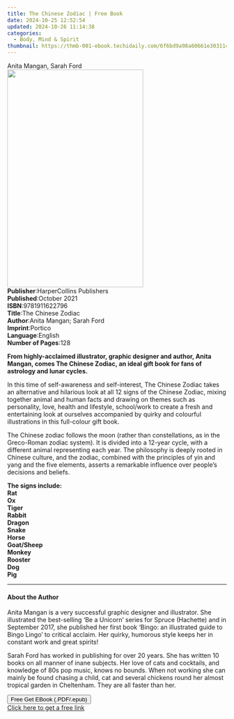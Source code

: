 ```yaml
---
title: The Chinese Zodiac | Free Book
date: 2024-10-25 12:52:54
updated: 2024-10-26 11:14:38
categories:
  - Body, Mind & Spirit
thumbnail: https://thmb-001-ebook.techidaily.com/6f6bd9a98a60661e3031146e7317f16a1ccb6c38fe1500e9fc5baca2856fa4fa.jpg
---
```

<main id="book-container">
  <div class="flex flex-col">
    <div class="book-brief flex-1 py-6 px-4 sm:p-6 md:py-10 md:px-8">
      <!-- brief-->
      <div class="book-brief-main">Anita Mangan, Sarah Ford</div>
    </div>
    <div
      class="book-meta-info flex-1 grid gap-4 col-start-1 col-end-3 row-start-1 sm:mb-6 sm:grid-cols-4 lg:gap-6 lg:col-start-2 lg:row-end-6 lg:row-span-6 lg:mb-0"
    >
      <div
        class="book-meta-info-left place-content-center mt-4 p-4 text-sm leading-6 col-start-2 col-span-2 dark:text-slate-400"
      >
        <img
          class="w-full h-500 object-cover rounded-lg sm:h-255 sm:col-span-2 lg:col-span-full"
          src="https://img-001-ebook.techidaily.com/2a992e9b016564bbf78adbdcaa1d3b5526651aad01fd31a5edf9ac179abb239d.jpg"
          alt=""
          width="312"
          height="500"
        />
      </div>
      <div
        class="book-meta-info-right mt-2 col-start-1 row-start-2 col-span-3 self-center"
      >
        <!-- meta data  -->
        <div class="flex flex-col px-4 md:px-8">
          <div class="flex-1">
            <strong>Publisher</strong>:<span class="px-2"
              >HarperCollins Publishers</span
            >
          </div>
          <div class="flex-1">
            <strong>Published</strong>:<span class="px-2">October 2021</span>
          </div>
          <div class="flex-1">
            <strong>ISBN</strong>:<span class="px-2">9781911622796</span>
          </div>
          <div class="flex-1">
            <strong>Title</strong>:<span class="px-2">The Chinese Zodiac</span>
          </div>
          <div class="flex-1">
            <strong>Author</strong>:<span class="px-2"
              >Anita Mangan; Sarah Ford</span
            >
          </div>
          <div class="flex-1">
            <strong>Imprint</strong>:<span class="px-2">Portico</span>
          </div>
          <div class="flex-1">
            <strong>Language</strong>:<span class="px-2">English</span>
          </div>
          <div class="flex-1">
            <strong>Number of Pages</strong>:<span class="px-2">128</span>
          </div>
        </div>
      </div>
    </div>
    <div class="book-description flex-1 py-6 px-4 sm:p-6 md:py-10 md:px-8">
      <div class="book-description-main">
        <div accordion-content="" id="description">
          <p>
            <strong
              >From highly-acclaimed illustrator, graphic designer and author,
              Anita Mangan, comes The Chinese Zodiac,&nbsp;an ideal gift book
              for fans of astrology and lunar cycles.</strong
            >
          </p>
          <p>
            In this time of self-awareness and self-interest, The Chinese Zodiac
            takes an alternative and hilarious look at all 12 signs of the
            Chinese Zodiac, mixing together animal and human facts and drawing
            on themes such as personality, love, health and lifestyle,
            school/work to create a fresh and entertaining look at ourselves
            accompanied by quirky and colourful illustrations in this
            full-colour gift book.
          </p>
          <p>
            The Chinese zodiac follows the moon (rather than constellations, as
            in the Greco-Roman zodiac system). It is divided into a 12-year
            cycle, with a different animal representing each year. The
            philosophy is deeply rooted in Chinese culture, and the zodiac,
            combined with the principles of yin and yang and the five elements,
            asserts a remarkable influence over people’s decisions and beliefs.
          </p>
          <p>
            <strong>The signs include:</strong> <br />
            <strong>Rat</strong> <br />
            <strong>Ox</strong> <br />
            <strong>Tiger</strong> <br />
            <strong>Rabbit</strong> <br />
            <strong>Dragon</strong> <br />
            <strong>Snake</strong> <br />
            <strong>Horse</strong> <br />
            <strong>Goat/Sheep</strong> <br />
            <strong>Monkey</strong> <br />
            <strong>Rooster</strong> <br />
            <strong>Dog</strong> <br />
            <strong>Pig</strong>
          </p>
        </div>
        <div class="accordion-fader"></div>
      </div>
    </div>
    <div class="book-excerpts flex-1 py-6 px-4 sm:p-6 md:py-10 md:px-8">
      <!-- excerpts-->
      <div class="book-excerpts-main">
        <hr />
        <h4 class="placeholder placeholder-heading">
          <span>About the Author</span>
        </h4>
        <p></p>
        <p>
          Anita Mangan is a very successful graphic designer and illustrator.
          She illustrated the best-selling ‘Be a Unicorn’ series for Spruce
          (Hachette) and in September 2017, she published her first book ‘Bingo:
          an illustrated guide to Bingo Lingo’ to critical acclaim. Her quirky,
          humorous style keeps her in constant work and great spirits!&nbsp;
        </p>
        <p>
          Sarah Ford has worked in publishing for over 20 years. She has written
          10 books on all manner of inane subjects. Her love of cats and
          cocktails, and knowledge of 80s pop music, knows no bounds. When not
          working she can mainly be found chasing a child, cat and several
          chickens round her almost tropical garden in Cheltenham. They are all
          faster than her.
        </p>
        <p></p>
      </div>
    </div>
    <div
      class="book-about-author flex-1 py-6 px-4 sm:p-6 md:py-10 md:px-8"
    ></div>
    <div class="book-free-get flex-1 py-6 px-4 sm:p-6 md:py-10 md:px-8">
      <button
        id="btn-free-get"
        class="bg-blue-500 hover:bg-blue-700 text-white font-bold py-2 px-4 rounded"
      >
        Free Get EBook (.PDF/.epub)
      </button>
      <div id="countdown-display" class="px-2 text-lg mt-2"></div>
      <a
        id="free-link"
        class="hidden bg-blue-500 hover:bg-blue-700 text-white font-bold py-2 px-4 rounded"
        href="https://www.ebooks.com/en-us/book/210609465/the-chinese-zodiac/anita-mangan/"
        target="_blank"
        >Click here to get a free link</a
      >
    </div>
    <script>
      let countdownTime = 0;
      let countdownInterval = null;
      document
        .getElementById('btn-free-get')
        .addEventListener('click', startCountdown);
      function startCountdown() {
        countdownTime = new Date().getTime() + 60000 * 3;
        countdownInterval = setInterval(updateCountdown, 1000);
        document.getElementById('btn-free-get').disabled = true;
        document
          .getElementById('btn-free-get')
          .classList.add('bg-gray-500', 'cursor-not-allowed');
      }
      function updateCountdown() {
        let currentTime = new Date().getTime();
        let timeLeft = countdownTime - currentTime;
        let secondsLeft = Math.floor(timeLeft / 1000);
        document.getElementById('countdown-display').innerHTML =
          `Remaining time: ${secondsLeft} seconds.`;
        if (secondsLeft <= 0) {
          clearInterval(countdownInterval);
          document.getElementById('btn-free-get').classList.add('hidden');
          document.getElementById('free-link').classList.remove('hidden');
          document.getElementById('countdown-display').innerHTML = '';
        }
      }
    </script>
  </div>
</main>
